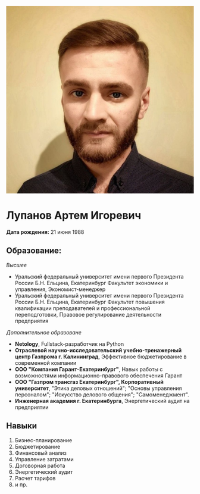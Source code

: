   ![Alt text](LAI.jpg)

# Лупанов Артем Игоревич

**Дата рождения:**  21 июня 1988
## Образование:
_Высшее_
* Уральский федеральный университет имени первого Президента России Б.Н. Ельцина, Екатеринбург
Факультет экономики и управления, Экономист-менеджер
* Уральский федеральный университет имени первого Президента России Б.Н. Ельцина, Екатеринбург
Факультет повышения квалификации преподавателей и профессиональной переподготовки, Правовое регулирование деятельности предприятия


_Дополнительное образоване_
* **Netology**, Fullstack-разработчик на Python
* **Отраслевой научно-исследовательский учебно-тренажерный центр Газпрома г. Калининград**, Эффективное бюджетирование в современной компании
*  **ООО "Компания Гарант-Екатеринбург"**, Навык работы с возможностями информационно-правового обеспечения Гарант
*  **ООО "Газпром трансгаз Екатеринбург", Корпоративный университет**, "Этика деловых отношений"; "Основы управления персоналом"; "Искусство делового общения"; "Самоменеджмент".
*  **Инженерная академия г. Екатеринбурга**, Энергетический аудит на предприятии

## Навыки

1. Бизнес-планирование  
2. Бюджетирование
3. Финансовый анализ
4. Управление затратами
5. Договорная работа
6. Энергетический аудит
7. Расчет тарифов
8. и пр.
